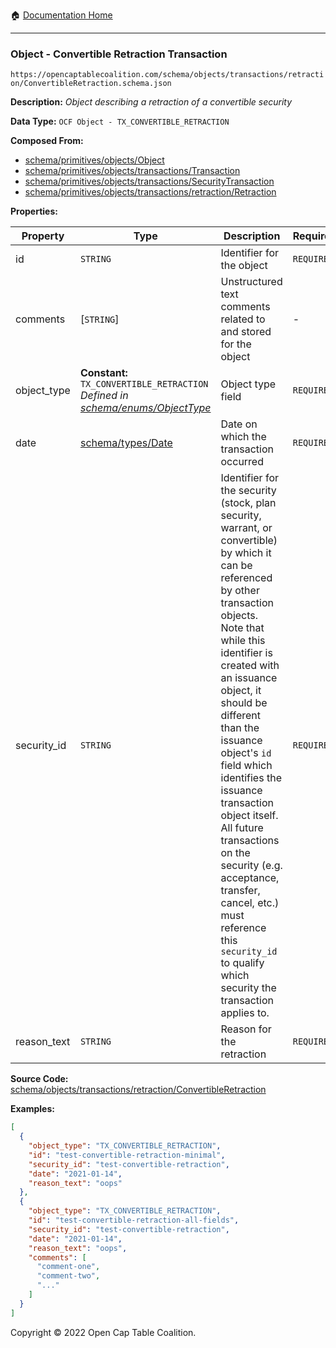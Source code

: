:house: [Documentation Home](/docs/README.md)

---

### Object - Convertible Retraction Transaction

`https://opencaptablecoalition.com/schema/objects/transactions/retraction/ConvertibleRetraction.schema.json`

**Description:** _Object describing a retraction of a convertible security_

**Data Type:** `OCF Object - TX_CONVERTIBLE_RETRACTION`

**Composed From:**

- [schema/primitives/objects/Object](/docs/schema/primitives/objects/Object.md)
- [schema/primitives/objects/transactions/Transaction](/docs/schema/primitives/objects/transactions/Transaction.md)
- [schema/primitives/objects/transactions/SecurityTransaction](/docs/schema/primitives/objects/transactions/SecurityTransaction.md)
- [schema/primitives/objects/transactions/retraction/Retraction](/docs/schema/primitives/objects/transactions/retraction/Retraction.md)

**Properties:**

| Property    | Type                                                                                                                   | Description                                                                                                                                                                                                                                                                                                                                                                                                                                                                                                 | Required   |
| ----------- | ---------------------------------------------------------------------------------------------------------------------- | ----------------------------------------------------------------------------------------------------------------------------------------------------------------------------------------------------------------------------------------------------------------------------------------------------------------------------------------------------------------------------------------------------------------------------------------------------------------------------------------------------------- | ---------- |
| id          | `STRING`                                                                                                               | Identifier for the object                                                                                                                                                                                                                                                                                                                                                                                                                                                                                   | `REQUIRED` |
| comments    | [`STRING`]                                                                                                             | Unstructured text comments related to and stored for the object                                                                                                                                                                                                                                                                                                                                                                                                                                             | -          |
| object_type | **Constant:** `TX_CONVERTIBLE_RETRACTION`</br>_Defined in [schema/enums/ObjectType](/docs/schema/enums/ObjectType.md)_ | Object type field                                                                                                                                                                                                                                                                                                                                                                                                                                                                                           | `REQUIRED` |
| date        | [schema/types/Date](/docs/schema/types/Date.md)                                                                        | Date on which the transaction occurred                                                                                                                                                                                                                                                                                                                                                                                                                                                                      | `REQUIRED` |
| security_id | `STRING`                                                                                                               | Identifier for the security (stock, plan security, warrant, or convertible) by which it can be referenced by other transaction objects. Note that while this identifier is created with an issuance object, it should be different than the issuance object's `id` field which identifies the issuance transaction object itself. All future transactions on the security (e.g. acceptance, transfer, cancel, etc.) must reference this `security_id` to qualify which security the transaction applies to. | `REQUIRED` |
| reason_text | `STRING`                                                                                                               | Reason for the retraction                                                                                                                                                                                                                                                                                                                                                                                                                                                                                   | `REQUIRED` |

**Source Code:** [schema/objects/transactions/retraction/ConvertibleRetraction](/schema/objects/transactions/retraction/ConvertibleRetraction.schema.json)

**Examples:**

```json
[
  {
    "object_type": "TX_CONVERTIBLE_RETRACTION",
    "id": "test-convertible-retraction-minimal",
    "security_id": "test-convertible-retraction",
    "date": "2021-01-14",
    "reason_text": "oops"
  },
  {
    "object_type": "TX_CONVERTIBLE_RETRACTION",
    "id": "test-convertible-retraction-all-fields",
    "security_id": "test-convertible-retraction",
    "date": "2021-01-14",
    "reason_text": "oops",
    "comments": [
      "comment-one",
      "comment-two",
      "..."
    ]
  }
]
```

Copyright © 2022 Open Cap Table Coalition.
